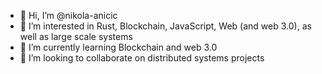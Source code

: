 - 👋 Hi, I’m @nikola-anicic
- 👀 I’m interested in Rust, Blockchain, JavaScript, Web (and web 3.0), as well as large scale systems
- 🌱 I’m currently learning Blockchain and web 3.0
- 💞️ I’m looking to collaborate on distributed systems projects

<!---
nikola-anicic/nikola-anicic is a ✨ special ✨ repository because its `README.md` (this file) appears on your GitHub profile.
You can click the Preview link to take a look at your changes.
--->

